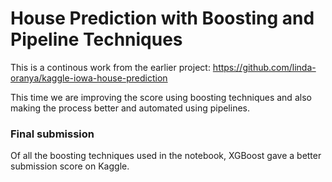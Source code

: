 # House Prediction with Boosting and Pipeline Techniques

This is a continous work from the earlier project: https://github.com/linda-oranya/kaggle-iowa-house-prediction

This time we are improving the score using boosting techniques and also making the process better and automated using pipelines.

### Final submission
Of all the boosting techniques used in the notebook, XGBoost gave a better submission score on Kaggle.
